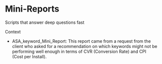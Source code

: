 # Mini-Reports


Scripts that answer deep questions fast


Context
- ASA_keyword_Mini_Report: This report came from a request from the client who asked for a recommendation on which keywords might not be performing well enough in terms of CVR (Conversion Rate) and CPI (Cost per Install).

